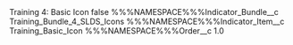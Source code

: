 <?xml version="1.0" encoding="UTF-8"?>
<CustomMetadata xmlns="http://soap.sforce.com/2006/04/metadata" xmlns:xsi="http://www.w3.org/2001/XMLSchema-instance" xmlns:xsd="http://www.w3.org/2001/XMLSchema">
    <label>Training 4: Basic Icon</label>
    <protected>false</protected>
    <values>
        <field>%%%NAMESPACE%%%Indicator_Bundle__c</field>
        <value xsi:type="xsd:string">Training_Bundle_4_SLDS_Icons</value>
    </values>
    <values>
        <field>%%%NAMESPACE%%%Indicator_Item__c</field>
        <value xsi:type="xsd:string">Training_Basic_Icon</value>
    </values>
    <values>
        <field>%%%NAMESPACE%%%Order__c</field>
        <value xsi:type="xsd:double">1.0</value>
    </values>
</CustomMetadata>
